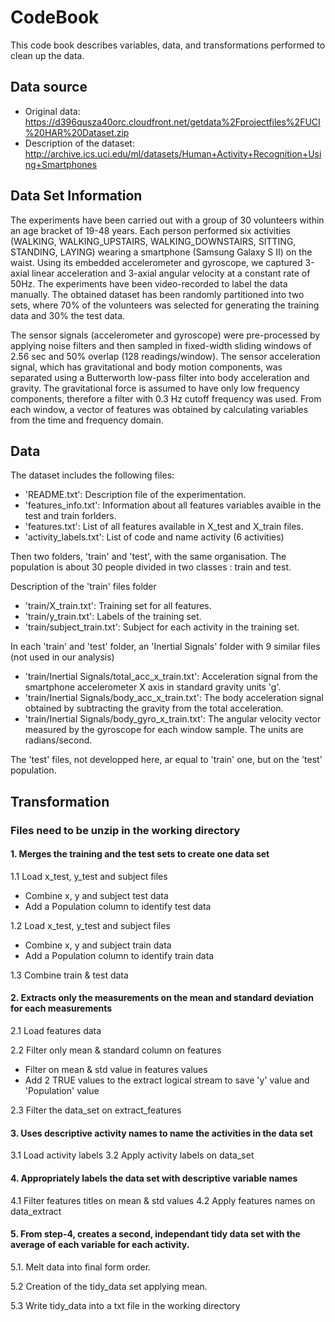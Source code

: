 # CodeBook

This code book describes variables, data, and transformations performed to clean up the data.

## Data source

* Original data: https://d396qusza40orc.cloudfront.net/getdata%2Fprojectfiles%2FUCI%20HAR%20Dataset.zip
* Description of the dataset: http://archive.ics.uci.edu/ml/datasets/Human+Activity+Recognition+Using+Smartphones

## Data Set Information

The experiments have been carried out with a group of 30 volunteers within an age bracket of 19-48 years. Each person performed six activities (WALKING, WALKING_UPSTAIRS, WALKING_DOWNSTAIRS, SITTING, STANDING, LAYING) wearing a smartphone (Samsung Galaxy S II) on the waist. Using its embedded accelerometer and gyroscope, we captured 3-axial linear acceleration and 3-axial angular velocity at a constant rate of 50Hz. The experiments have been video-recorded to label the data manually. The obtained dataset has been randomly partitioned into two sets, where 70% of the volunteers was selected for generating the training data and 30% the test data.

The sensor signals (accelerometer and gyroscope) were pre-processed by applying noise filters and then sampled in fixed-width sliding windows of 2.56 sec and 50% overlap (128 readings/window). The sensor acceleration signal, which has gravitational and body motion components, was separated using a Butterworth low-pass filter into body acceleration and gravity. The gravitational force is assumed to have only low frequency components, therefore a filter with 0.3 Hz cutoff frequency was used. From each window, a vector of features was obtained by calculating variables from the time and frequency domain.

## Data

The dataset includes the following files:

* 'README.txt': Description file of the experimentation.
* 'features_info.txt': Information about all features variables avaible in the test and train forlders.
* 'features.txt': List of all features available in X_test and X_train files.
* 'activity_labels.txt': List of code and name activity (6 activities)

Then two folders, 'train' and 'test', with the same organisation. The population is about 30 people divided in two classes : train and test.

Description of the 'train' files folder

* 'train/X_train.txt': Training set for all features.
* 'train/y_train.txt': Labels of the training set.
* 'train/subject_train.txt': Subject for each activity in the training set.

In each 'train' and 'test' folder, an 'Inertial Signals' folder with 9 similar files (not used in our analysis)
* 'train/Inertial Signals/total_acc_x_train.txt': Acceleration signal from the smartphone accelerometer X axis in standard gravity units 'g'. 
* 'train/Inertial Signals/body_acc_x_train.txt': The body acceleration signal obtained by subtracting the gravity from the total acceleration.
* 'train/Inertial Signals/body_gyro_x_train.txt': The angular velocity vector measured by the gyroscope for each window sample. The units are radians/second.

The 'test' files, not developped here, ar equal to 'train' one, but on the 'test' population.

## Transformation
### Files need to be unzip in the working directory

#### 1. Merges the training and the test sets to create one data set
1.1 Load x_test, y_test and subject files
* Combine x, y and subject test data
* Add a Population column to identify test data
  
1.2 Load x_test, y_test and subject files
* Combine x, y and subject train data
* Add a Population column to identify train data
		
1.3 Combine train & test data

#### 2. Extracts only the measurements on the mean and standard deviation for each measurements

2.1 Load features data
        
2.2 Filter only mean & standard column on features
* Filter on mean & std value in features values
* Add 2 TRUE values to the extract logical stream to save 'y' value and 'Population' value

2.3 Filter the data_set on extract_features
       
#### 3. Uses descriptive activity names to name the activities in the data set
3.1 Load activity labels
3.2 Apply activity labels on data_set
        
#### 4. Appropriately labels the data set with descriptive variable names
4.1 Filter features titles on mean & std values
4.2 Apply features names on data_extract
        
#### 5. From step-4, creates a second, independant tidy data set with the average of each variable for each activity.
     
5.1. Melt data into final form order.

5.2 Creation of the tidy_data set applying mean.

5.3 Write tidy_data into a txt file in the working directory
